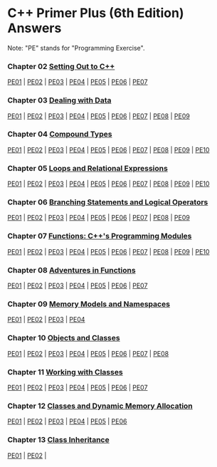 # C++ Primer Plus (6th Edition) Answers
Note: "PE" stands for "Programming Exercise".

### Chapter 02 [Setting Out to C++](https://github.com/AdamYuWen/CPP_Primer_Plus/tree/master/Chapter02)

   [PE01](https://github.com/AdamYuWen/CPP_Primer_Plus/tree/master/Chapter02/PE01.cpp) |
   [PE02](https://github.com/AdamYuWen/CPP_Primer_Plus/tree/master/Chapter02/PE02.cpp) |
   [PE03](https://github.com/AdamYuWen/CPP_Primer_Plus/tree/master/Chapter02/PE03.cpp) |
   [PE04](https://github.com/AdamYuWen/CPP_Primer_Plus/tree/master/Chapter02/PE04.cpp) |
   [PE05](https://github.com/AdamYuWen/CPP_Primer_Plus/tree/master/Chapter02/PE05.cpp) |
   [PE06](https://github.com/AdamYuWen/CPP_Primer_Plus/tree/master/Chapter02/PE06.cpp) |
   [PE07](https://github.com/AdamYuWen/CPP_Primer_Plus/tree/master/Chapter02/PE07.cpp)

### Chapter 03 [Dealing with Data](https://github.com/AdamYuWen/CPP_Primer_Plus/tree/master/Chapter03)

   [PE01](https://github.com/AdamYuWen/CPP_Primer_Plus/tree/master/Chapter03/PE01.cpp) |
   [PE02](https://github.com/AdamYuWen/CPP_Primer_Plus/tree/master/Chapter03/PE02.cpp) |
   [PE03](https://github.com/AdamYuWen/CPP_Primer_Plus/tree/master/Chapter03/PE03.cpp) |
   [PE04](https://github.com/AdamYuWen/CPP_Primer_Plus/tree/master/Chapter03/PE04.cpp) |
   [PE05](https://github.com/AdamYuWen/CPP_Primer_Plus/tree/master/Chapter03/PE05.cpp) |
   [PE06](https://github.com/AdamYuWen/CPP_Primer_Plus/tree/master/Chapter03/PE06.cpp) |
   [PE07](https://github.com/AdamYuWen/CPP_Primer_Plus/tree/master/Chapter03/PE07.cpp) |
   [PE08](https://github.com/AdamYuWen/CPP_Primer_Plus/tree/master/Chapter03/PE08.cpp) |
   [PE09](https://github.com/AdamYuWen/CPP_Primer_Plus/tree/master/Chapter03/PE09.cpp)
 
### Chapter 04 [Compound Types](https://github.com/AdamYuWen/CPP_Primer_Plus/tree/master/Chapter04)

   [PE01](https://github.com/AdamYuWen/CPP_Primer_Plus/tree/master/Chapter04/PE01.cpp) |
   [PE02](https://github.com/AdamYuWen/CPP_Primer_Plus/tree/master/Chapter04/PE02.cpp) |
   [PE03](https://github.com/AdamYuWen/CPP_Primer_Plus/tree/master/Chapter04/PE03.cpp) |
   [PE04](https://github.com/AdamYuWen/CPP_Primer_Plus/tree/master/Chapter04/PE04.cpp) |
   [PE05](https://github.com/AdamYuWen/CPP_Primer_Plus/tree/master/Chapter04/PE05.cpp) |
   [PE06](https://github.com/AdamYuWen/CPP_Primer_Plus/tree/master/Chapter04/PE06.cpp) |
   [PE07](https://github.com/AdamYuWen/CPP_Primer_Plus/tree/master/Chapter04/PE07.cpp) |
   [PE08](https://github.com/AdamYuWen/CPP_Primer_Plus/tree/master/Chapter04/PE08.cpp) |
   [PE09](https://github.com/AdamYuWen/CPP_Primer_Plus/tree/master/Chapter04/PE09.cpp) |
   [PE10](https://github.com/AdamYuWen/CPP_Primer_Plus/tree/master/Chapter04/PE10.cpp)
 
### Chapter 05 [Loops and Relational Expressions](https://github.com/AdamYuWen/CPP_Primer_Plus/tree/master/Chapter05)

   [PE01](https://github.com/AdamYuWen/CPP_Primer_Plus/tree/master/Chapter05/PE01.cpp) |
   [PE02](https://github.com/AdamYuWen/CPP_Primer_Plus/tree/master/Chapter05/PE02.cpp) |
   [PE03](https://github.com/AdamYuWen/CPP_Primer_Plus/tree/master/Chapter05/PE03.cpp) |
   [PE04](https://github.com/AdamYuWen/CPP_Primer_Plus/tree/master/Chapter05/PE04.cpp) |
   [PE05](https://github.com/AdamYuWen/CPP_Primer_Plus/tree/master/Chapter05/PE05.cpp) |
   [PE06](https://github.com/AdamYuWen/CPP_Primer_Plus/tree/master/Chapter05/PE06.cpp) |
   [PE07](https://github.com/AdamYuWen/CPP_Primer_Plus/tree/master/Chapter05/PE07.cpp) |
   [PE08](https://github.com/AdamYuWen/CPP_Primer_Plus/tree/master/Chapter05/PE08.cpp) |
   [PE09](https://github.com/AdamYuWen/CPP_Primer_Plus/tree/master/Chapter05/PE09.cpp) |
   [PE10](https://github.com/AdamYuWen/CPP_Primer_Plus/tree/master/Chapter05/PE10.cpp)

### Chapter 06 [Branching Statements and Logical Operators](https://github.com/AdamYuWen/CPP_Primer_Plus/tree/master/Chapter06)

   [PE01](https://github.com/AdamYuWen/CPP_Primer_Plus/tree/master/Chapter06/PE01.cpp) |
   [PE02](https://github.com/AdamYuWen/CPP_Primer_Plus/tree/master/Chapter06/PE02.cpp) |
   [PE03](https://github.com/AdamYuWen/CPP_Primer_Plus/tree/master/Chapter06/PE03.cpp) |
   [PE04](https://github.com/AdamYuWen/CPP_Primer_Plus/tree/master/Chapter06/PE04.cpp) |
   [PE05](https://github.com/AdamYuWen/CPP_Primer_Plus/tree/master/Chapter06/PE05.cpp) |
   [PE06](https://github.com/AdamYuWen/CPP_Primer_Plus/tree/master/Chapter06/PE06.cpp) |
   [PE07](https://github.com/AdamYuWen/CPP_Primer_Plus/tree/master/Chapter06/PE07.cpp) |
   [PE08](https://github.com/AdamYuWen/CPP_Primer_Plus/tree/master/Chapter06/PE08.cpp) |
   [PE09](https://github.com/AdamYuWen/CPP_Primer_Plus/tree/master/Chapter06/PE09.cpp)

### Chapter 07 [Functions: C++'s Programming Modules](https://github.com/AdamYuWen/CPP_Primer_Plus/tree/master/Chapter07)

   [PE01](https://github.com/AdamYuWen/CPP_Primer_Plus/tree/master/Chapter07/PE01.cpp) |
   [PE02](https://github.com/AdamYuWen/CPP_Primer_Plus/tree/master/Chapter07/PE02.cpp) |
   [PE03](https://github.com/AdamYuWen/CPP_Primer_Plus/tree/master/Chapter07/PE03.cpp) |
   [PE04](https://github.com/AdamYuWen/CPP_Primer_Plus/tree/master/Chapter07/PE04.cpp) |
   [PE05](https://github.com/AdamYuWen/CPP_Primer_Plus/tree/master/Chapter07/PE05.cpp) |
   [PE06](https://github.com/AdamYuWen/CPP_Primer_Plus/tree/master/Chapter07/PE06.cpp) |
   [PE07](https://github.com/AdamYuWen/CPP_Primer_Plus/tree/master/Chapter07/PE07.cpp) |
   [PE08](https://github.com/AdamYuWen/CPP_Primer_Plus/tree/master/Chapter07/PE08.cpp) |
   [PE09](https://github.com/AdamYuWen/CPP_Primer_Plus/tree/master/Chapter07/PE09.cpp) |
   [PE10](https://github.com/AdamYuWen/CPP_Primer_Plus/tree/master/Chapter07/PE10.cpp)

### Chapter 08 [Adventures in Functions](https://github.com/AdamYuWen/CPP_Primer_Plus/tree/master/Chapter08)

   [PE01](https://github.com/AdamYuWen/CPP_Primer_Plus/tree/master/Chapter08/PE01.cpp) |
   [PE02](https://github.com/AdamYuWen/CPP_Primer_Plus/tree/master/Chapter08/PE02.cpp) |
   [PE03](https://github.com/AdamYuWen/CPP_Primer_Plus/tree/master/Chapter08/PE03.cpp) |
   [PE04](https://github.com/AdamYuWen/CPP_Primer_Plus/tree/master/Chapter08/PE04.cpp) |
   [PE05](https://github.com/AdamYuWen/CPP_Primer_Plus/tree/master/Chapter08/PE05.cpp) |
   [PE06](https://github.com/AdamYuWen/CPP_Primer_Plus/tree/master/Chapter08/PE06.cpp) |
   [PE07](https://github.com/AdamYuWen/CPP_Primer_Plus/tree/master/Chapter08/PE07.cpp)

### Chapter 09 [Memory Models and Namespaces](https://github.com/AdamYuWen/CPP_Primer_Plus/tree/master/Chapter09)

   [PE01](https://github.com/AdamYuWen/CPP_Primer_Plus/tree/master/Chapter09/PE01) |
   [PE02](https://github.com/AdamYuWen/CPP_Primer_Plus/tree/master/Chapter09/PE02) |
   [PE03](https://github.com/AdamYuWen/CPP_Primer_Plus/tree/master/Chapter09/PE03) |
   [PE04](https://github.com/AdamYuWen/CPP_Primer_Plus/tree/master/Chapter09/PE04)
   
### Chapter 10 [Objects and Classes](https://github.com/AdamYuWen/CPP_Primer_Plus/tree/master/Chapter10)

   [PE01](https://github.com/AdamYuWen/CPP_Primer_Plus/tree/master/Chapter10/PE01) |
   [PE02](https://github.com/AdamYuWen/CPP_Primer_Plus/tree/master/Chapter10/PE02) |
   [PE03](https://github.com/AdamYuWen/CPP_Primer_Plus/tree/master/Chapter10/PE03) |
   [PE04](https://github.com/AdamYuWen/CPP_Primer_Plus/tree/master/Chapter10/PE04) |
   [PE05](https://github.com/AdamYuWen/CPP_Primer_Plus/tree/master/Chapter10/PE05) |
   [PE06](https://github.com/AdamYuWen/CPP_Primer_Plus/tree/master/Chapter10/PE06) |
   [PE07](https://github.com/AdamYuWen/CPP_Primer_Plus/tree/master/Chapter10/PE07) |
   [PE08](https://github.com/AdamYuWen/CPP_Primer_Plus/tree/master/Chapter10/PE08)
   
### Chapter 11 [Working with Classes](https://github.com/AdamYuWen/CPP_Primer_Plus/tree/master/Chapter11)

   [PE01](https://github.com/AdamYuWen/CPP_Primer_Plus/tree/master/Chapter11/PE01) |
   [PE02](https://github.com/AdamYuWen/CPP_Primer_Plus/tree/master/Chapter11/PE02) |
   [PE03](https://github.com/AdamYuWen/CPP_Primer_Plus/tree/master/Chapter11/PE03) |
   [PE04](https://github.com/AdamYuWen/CPP_Primer_Plus/tree/master/Chapter11/PE04) |
   [PE05](https://github.com/AdamYuWen/CPP_Primer_Plus/tree/master/Chapter11/PE05) |
   [PE06](https://github.com/AdamYuWen/CPP_Primer_Plus/tree/master/Chapter11/PE06) |
   [PE07](https://github.com/AdamYuWen/CPP_Primer_Plus/tree/master/Chapter11/PE07)
   
### Chapter 12 [Classes and Dynamic Memory Allocation](https://github.com/AdamYuWen/CPP_Primer_Plus/tree/master/Chapter12)

   [PE01](https://github.com/AdamYuWen/CPP_Primer_Plus/tree/master/Chapter12/PE01) |
   [PE02](https://github.com/AdamYuWen/CPP_Primer_Plus/tree/master/Chapter12/PE02) |
   [PE03](https://github.com/AdamYuWen/CPP_Primer_Plus/tree/master/Chapter12/PE03) |
   [PE04](https://github.com/AdamYuWen/CPP_Primer_Plus/tree/master/Chapter12/PE04) |
   [PE05](https://github.com/AdamYuWen/CPP_Primer_Plus/tree/master/Chapter12/PE05) |
   [PE06](https://github.com/AdamYuWen/CPP_Primer_Plus/tree/master/Chapter12/PE06)
   
### Chapter 13 [Class Inheritance](https://github.com/AdamYuWen/CPP_Primer_Plus/tree/master/Chapter13)

   [PE01](https://github.com/AdamYuWen/CPP_Primer_Plus/tree/master/Chapter13/PE01) |
   [PE02](https://github.com/AdamYuWen/CPP_Primer_Plus/tree/master/Chapter13/PE02) |